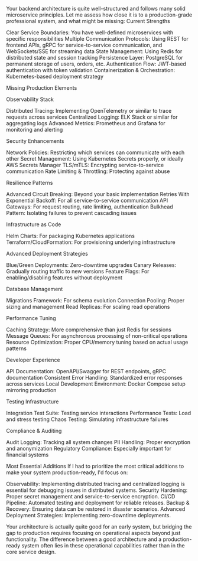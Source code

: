 Your backend architecture is quite well-structured and follows many solid microservice principles. Let me assess how close it is to a production-grade professional system, and what might be missing:
Current Strengths

Clear Service Boundaries: You have well-defined microservices with specific responsibilities
Multiple Communication Protocols: Using REST for frontend APIs, gRPC for service-to-service communication, and WebSockets/SSE for streaming data
State Management: Using Redis for distributed state and session tracking
Persistence Layer: PostgreSQL for permanent storage of users, orders, etc.
Authentication Flow: JWT-based authentication with token validation
Containerization & Orchestration: Kubernetes-based deployment strategy

Missing Production Elements

Observability Stack

Distributed Tracing: Implementing OpenTelemetry or similar to trace requests across services
Centralized Logging: ELK Stack or similar for aggregating logs
Advanced Metrics: Prometheus and Grafana for monitoring and alerting


Security Enhancements

Network Policies: Restricting which services can communicate with each other
Secret Management: Using Kubernetes Secrets properly, or ideally AWS Secrets Manager
TLS/mTLS: Encrypting service-to-service communication
Rate Limiting & Throttling: Protecting against abuse


Resilience Patterns

Advanced Circuit Breaking: Beyond your basic implementation
Retries With Exponential Backoff: For all service-to-service communication
API Gateways: For request routing, rate limiting, authentication
Bulkhead Pattern: Isolating failures to prevent cascading issues


Infrastructure as Code

Helm Charts: For packaging Kubernetes applications
Terraform/CloudFormation: For provisioning underlying infrastructure


Advanced Deployment Strategies

Blue/Green Deployments: Zero-downtime upgrades
Canary Releases: Gradually routing traffic to new versions
Feature Flags: For enabling/disabling features without deployment


Database Management

Migrations Framework: For schema evolution
Connection Pooling: Proper sizing and management
Read Replicas: For scaling read operations


Performance Tuning

Caching Strategy: More comprehensive than just Redis for sessions
Message Queues: For asynchronous processing of non-critical operations
Resource Optimization: Proper CPU/memory tuning based on actual usage patterns


Developer Experience

API Documentation: OpenAPI/Swagger for REST endpoints, gRPC documentation
Consistent Error Handling: Standardized error responses across services
Local Development Environment: Docker Compose setup mirroring production


Testing Infrastructure

Integration Test Suite: Testing service interactions
Performance Tests: Load and stress testing
Chaos Testing: Simulating infrastructure failures


Compliance & Auditing

Audit Logging: Tracking all system changes
PII Handling: Proper encryption and anonymization
Regulatory Compliance: Especially important for financial systems



Most Essential Additions
If I had to prioritize the most critical additions to make your system production-ready, I'd focus on:

Observability: Implementing distributed tracing and centralized logging is essential for debugging issues in distributed systems.
Security Hardening: Proper secret management and service-to-service encryption.
CI/CD Pipeline: Automated testing and deployment for reliable releases.
Backup & Recovery: Ensuring data can be restored in disaster scenarios.
Advanced Deployment Strategies: Implementing zero-downtime deployments.

Your architecture is actually quite good for an early system, but bridging the gap to production requires focusing on operational aspects beyond just functionality. The difference between a good architecture and a production-ready system often lies in these operational capabilities rather than in the core service design.